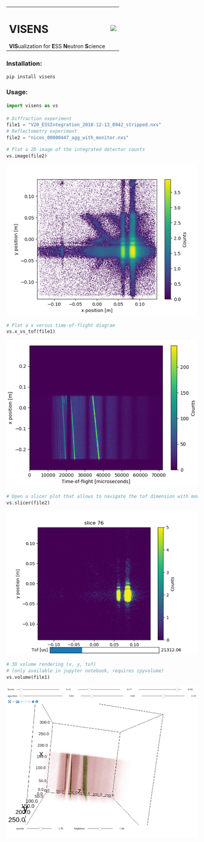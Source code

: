<table>
<tr>
<td>
<h1>VISENS</h1>
<b>VIS</b>ualization for <b>E</b>SS <b>N</b>eutron <b>S</b>cience
</td>
<td><img src="https://raw.githubusercontent.com/nvaytet/visens/master/docs/images/visens_logo.png" width="200" /></td>
</tr>
</table>

### Installation:

```
pip install visens
```

### Usage:

```Python
import visens as vs

# Diffraction experiment
file1 = "V20_ESSIntegration_2018-12-13_0942_stripped.nxs"
# Reflectometry experiment
file2 = "nicos_00000447_agg_with_monitor.nxs"
```

```Python
# Plot a 2D image of the integrated detector counts
vs.image(file2)
```
![image.png](https://github.com/nvaytet/v20dataviz/raw/master/docs/images/image.png)
```Python
# Plot a x versus time-of-flight diagram
vs.x_vs_tof(file1)
```
![x_vs_tof.png](https://github.com/nvaytet/v20dataviz/raw/master/docs/images/x_vs_tof.png)
```Python
# Open a slicer plot that allows to navigate the tof dimension with mouse wheel
vs.slicer(file2)
```
![slicer.png](https://github.com/nvaytet/v20dataviz/raw/master/docs/images/slicer.png)
```Python
# 3D volume rendering (x, y, tof)
# (only available in jupyter notebook, requires ipyvolume)
vs.volume(file1)
```
![volume.png](https://github.com/nvaytet/v20dataviz/raw/master/docs/images/volume.png)
